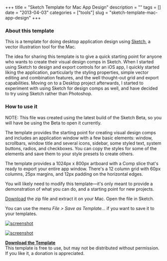+++
title = "Sketch Template for Mac App Design"
description = ""
tags = []
date = "2013-04-03"
categories = ["tools"]
slug = "sketch-template-mac-app-design"
+++



  <div class="row">
<div class="col-xs-12 col-sm-8">
<h3>About this template</h3>
<p>This is a template for doing desktop application design using <a href="http://www.bohemiancoding.com/sketch/">Sketch</a>, a vector illustration tool for the Mac. </p>
<p>The idea for sharing this template is to give a quick starting point for anyone who wants to create their visual design comps in Sketch. When I started using Sketch to design and export controls for an iOS app, I quickly started liking the application, particularly the styling properties, simple vector editing and combination features, and the well thought-out grid and export capabilities. Moving on to a Desktop project afterwards, I started to experiment with using Sketch for design comps as well, and have decided to try using Sketch rather than Photoshop. </p>
<h3>How to use it</h3>
<p>NOTE: This file was created using the latest build of the Sketch Beta, so you will have be using the Beta to open it currently.</p>
<p>The template provides the starting point for creating visual design comps and includes an application window with a few basic elements: window, scrollbars, window title and several icons, sidebar, some styled text, system buttons, radios, and checkboxes. You can copy the styles for some of the elements and save them to your style presets to create others. </p>
<p>The template provides a 1024px x 800px artboard with a Comp slice that's ready to export your entire app window. There's a 12 column grid with 60px columns, 25px margins, and 12px padding on the horizontal edges. </p>
<p>You will likely need to modify this template—it's only meant to provide a demonstration of what you can do, and a starting point for new projects. </p>
<p><a href="/media/tools/sketch-mac-app/MacElements.sketch.zip">Download</a> the zip file and extract it on your Mac. Open the file in Sketch. </p>
<p>You can use the menu <em>File > Save as Template...</em> if you want to save it to your templates.
</div>
<div class="col-xs-12 col-sm-4">
<p><a href="/media/tools/sketch-mac-app/sketch-mac-app-detail.png"  class="group" rel="group"><img src="/media/tools/sketch-mac-app/sketch-mac-app-detail.png" alt="screenshot"  class="img-responsive" /></a></p>
<p><a href="/media/tools/sketch-mac-app/sketch-mac-app.png" class="group" rel="group"><img src="/media/tools/sketch-mac-app/sketch-mac-app.png" alt="screenshot" class="img-responsive" /></a></p>
<p><strong><a href="/media/tools/sketch-mac-app/MacElements.sketch.zip">Download the Template</a></strong><br />
<span class="t10">This template is free to use, but may not be distributed without permission. If you like it, a donation is appreciated.</span></p>
<form action="https://www.paypal.com/cgi-bin/webscr" method="post" class="mar0 pad0">
<input type="image" src="https://www.paypal.com/en_US/i/btn/btn_donate_SM.gif" border="0" name="submit" alt=""  class="mar0 pad0 paypal" style="background-color: #fff;" /><br />
<input type="hidden" name="cmd" value="_s-xclick" class="mar0 pad0" /><br />
<input type="hidden" name="hosted_button_id" value="2318535" class="mar0 pad0" /><br />
<img alt="" border="0" src="https://www.paypal.com/en_US/i/scr/pixel.gif" width="1" height="1" class="mar0 pad0" /><br />
</form>
</div>
</div>

